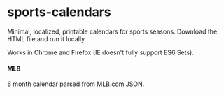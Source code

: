 # sports-calendars
Minimal, localized, printable calendars for sports seasons. Download the HTML file and run it locally.

Works in Chrome and Firefox (IE doesn't fully support ES6 Sets).

#### MLB
6 month calendar parsed from MLB.com JSON.
